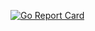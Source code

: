 [![Go Report Card](https://goreportcard.com/badge/github.com/ethereum/go-ethereum)](https://goreportcard.com/report/github.com/ethereum/go-ethereum)

